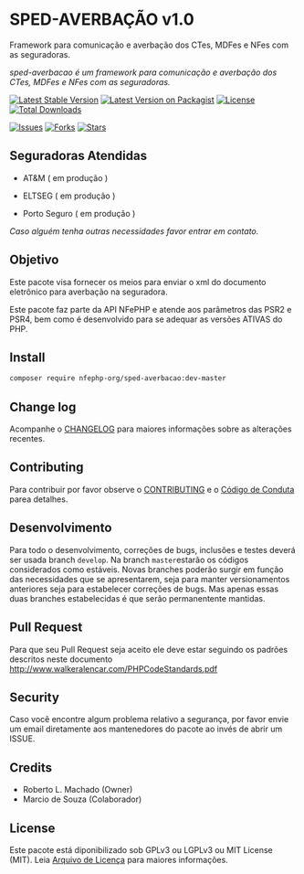 # SPED-AVERBAÇÃO v1.0

Framework para comunicação e averbação dos CTes, MDFes e NFes com as seguradoras.

*sped-averbacao é um framework para comunicação e averbação dos CTes, MDFes e NFes com as seguradoras.*



[![Latest Stable Version][ico-stable]][link-packagist]
[![Latest Version on Packagist][ico-version]][link-packagist]
[![License][ico-license]][link-packagist]
[![Total Downloads][ico-downloads]][link-downloads]

[![Issues][ico-issues]][link-issues]
[![Forks][ico-forks]][link-forks]
[![Stars][ico-stars]][link-stars]



## Seguradoras Atendidas

- AT&M ( em produção )

- ELTSEG ( em produção )

- Porto Seguro ( em produção )


*Caso alguém tenha outras necessidades favor entrar em contato.*

## Objetivo

Este pacote visa fornecer os meios para enviar o xml do documento eletrônico para averbação na seguradora.

Este pacote faz parte da API NFePHP e atende aos parâmetros das PSR2 e PSR4, bem como é desenvolvido para se adequar as versões ATIVAS do PHP.

## Install

```sh
composer require nfephp-org/sped-averbacao:dev-master
```

## Change log

Acompanhe o [CHANGELOG](CHANGELOG.md) para maiores informações sobre as alterações recentes.


## Contributing

Para contribuir por favor observe o [CONTRIBUTING](CONTRIBUTING.md) e o  [Código de Conduta](CONDUCT.md) parea detalhes.


## Desenvolvimento

Para todo o desenvolvimento, correções de bugs, inclusões e testes deverá ser usada branch `develop`.
Na branch `master`estarão os códigos considerados como estáveis.
Novas branches poderão surgir em função das necessidades que se apresentarem, seja para manter versionamentos anteriores seja para estabelecer correções de bugs. Mas apenas essas duas branches estabelecidas é que serão permanentente mantidas.

## Pull Request

Para que seu Pull Request seja aceito ele deve estar seguindo os padrões descritos neste documento <http://www.walkeralencar.com/PHPCodeStandards.pdf>


## Security

Caso você encontre algum problema relativo a segurança, por favor envie um email diretamente aos mantenedores do pacote ao invés de abrir um ISSUE.

## Credits

- Roberto L. Machado (Owner)
- Marcio de Souza (Colaborador)

## License

Este pacote está diponibilizado sob GPLv3 ou LGPLv3 ou MIT License (MIT). Leia  [Arquivo de Licença](LICENSE.md) para maiores informações.


[ico-stable]: https://poser.pugx.org/nfephp-org/sped-averbacao/version
[ico-stars]: https://img.shields.io/github/stars/nfephp-org/sped-averbacao.svg?style=flat-square
[ico-forks]: https://img.shields.io/github/forks/nfephp-org/sped-averbacao.svg?style=flat-square
[ico-issues]: https://img.shields.io/github/issues/nfephp-org/sped-averbacao.svg?style=flat-square
[ico-downloads]: https://img.shields.io/packagist/dt/nfephp-org/sped-averbacao.svg?style=flat-square
[ico-version]: https://img.shields.io/packagist/v/nfephp-org/sped-averbacao.svg?style=flat-square
[ico-license]: https://poser.pugx.org/nfephp-org/nfephp/license.svg?style=flat-square


[link-packagist]: https://packagist.org/packages/nfephp-org/sped-averbacao
[link-downloads]: https://packagist.org/packages/nfephp-org/sped-averbacao
[link-author]: https://github.com/nfephp-org
[link-issues]: https://github.com/nfephp-org/sped-averbacao/issues
[link-forks]: https://github.com/nfephp-org/sped-averbacao/network
[link-stars]: https://github.com/nfephp-org/sped-averbacao/stargazers
[link-gitter]: https://gitter.im/nfephp-org/sped-averbacao?utm_source=badge&utm_medium=badge&utm_campaign=pr-badge&utm_content=badge
